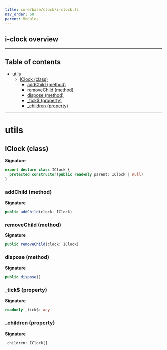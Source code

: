 ```yaml
---
title: core/base/clock/i-clock.ts
nav_order: 60
parent: Modules
---
```


## i-clock overview

---

<h2 class="text-delta">Table of contents</h2>

- [utils](#utils)
  - [IClock (class)](#iclock-class)
    - [addChild (method)](#addchild-method)
    - [removeChild (method)](#removechild-method)
    - [dispose (method)](#dispose-method)
    - [\_tick$ (property)](#_tick-property)
    - [\_children (property)](#_children-property)

---

# utils

## IClock (class)

**Signature**

```ts
export declare class IClock {
  protected constructor(public readonly parent: IClock | null)
}
```

### addChild (method)

**Signature**

```ts
public addChild(clock: IClock)
```

### removeChild (method)

**Signature**

```ts
public removeChild(clock: IClock)
```

### dispose (method)

**Signature**

```ts
public dispose()
```

### \_tick$ (property)

**Signature**

```ts
readonly _tick$: any
```

### \_children (property)

**Signature**

```ts
_children: IClock[]
```
